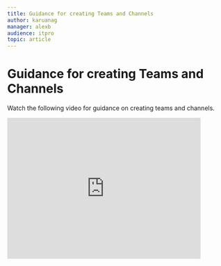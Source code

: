 ```yaml
---
title: Guidance for creating Teams and Channels
author: karuanag
manager: alexb
audience: itpro
topic: article
---
```

# Guidance for creating Teams and Channels
Watch the following video for guidance on creating teams and channels.
<iframe width="445" height="324" src="https://www.youtube.com/embed/hjJWtoaRJeE?rel=0" frameborder="0" allow="autoplay; encrypted-media" allowfullscreen></iframe>
